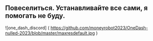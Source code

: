 Повеселиться.
Устанавливайте все сами, я помогать не буду.
-----
![one_dash_discord]  ( https://github.com/moneyrobot2023/OneDash-nulled-2023/blob/master/maxresdefault.jpg )
